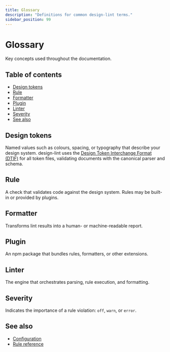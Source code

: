 ```yaml
---
title: Glossary
description: "Definitions for common design-lint terms."
sidebar_position: 99
---
```


# Glossary

Key concepts used throughout the documentation.

## Table of contents
- [Design tokens](#design-tokens)
- [Rule](#rule)
- [Formatter](#formatter)
- [Plugin](#plugin)
- [Linter](#linter)
- [Severity](#severity)
- [See also](#see-also)

## Design tokens
Named values such as colours, spacing, or typography that describe your design system. design-lint uses the [Design Token Interchange Format (DTIF)](https://github.com/bylapidist/dtif) for all token files, validating documents with the canonical parser and schema.

## Rule
A check that validates code against the design system. Rules may be built-in or provided by plugins.

## Formatter
Transforms lint results into a human- or machine-readable report.

## Plugin
An npm package that bundles rules, formatters, or other extensions.

## Linter
The engine that orchestrates parsing, rule execution, and formatting.

## Severity
Indicates the importance of a rule violation: `off`, `warn`, or `error`.

## See also
- [Configuration](./configuration.md)
- [Rule reference](./rules/index.md)
